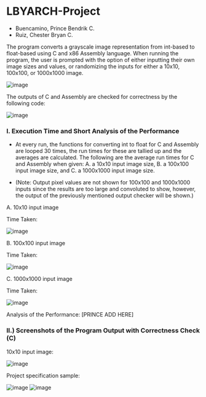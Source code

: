 # LBYARCH-Project
- Buencamino, Prince Bendrik C.
- Ruiz, Chester Bryan C.

The program converts a grayscale image representation from int-based to float-based using C and x86 Assembly language. When running the program, the user is prompted with the option of either inputting their own image sizes and values, or randomizing the inputs for either a 10x10, 100x100, or 1000x1000 image.

![image](https://github.com/user-attachments/assets/c745ee77-a0fc-4474-a658-92cd541ebe28)

The outputs of C and Assembly are checked for correctness by the following code:

![image](https://github.com/user-attachments/assets/07240fb4-97fe-4347-bf1f-fe79262b0367)


### I. Execution Time and Short Analysis of the Performance
- At every run, the functions for converting int to float for C and Assembly are looped 30 times, the run times for these are tallied up and the averages are calculated. The following are the average run times for C and Assembly when given: A. a 10x10 input image size, B. a 100x100 input image size, and C. a 1000x1000 input image size.
  
- (Note: Output pixel values are not shown for 100x100 and 1000x1000 inputs since the results are too large and convoluted to show, however, the output of the previously mentioned output checker will be shown.)

A. 10x10 input image

Time Taken:

![image](https://github.com/user-attachments/assets/20630bd6-40a9-45b1-b15e-cb01f1ec2ece)

B. 100x100 input image

Time Taken:

![image](https://github.com/user-attachments/assets/9564caeb-0eb0-473c-88f4-8baa921ab1eb)

C. 1000x1000 input image

Time Taken:

![image](https://github.com/user-attachments/assets/1705597a-fb4f-48b0-87cd-2db2edbe929f)

Analysis of the Performance:
[PRINCE ADD HERE]

### II.) Screenshots of the Program Output with Correctness Check (C)

10x10 input image:

![image](https://github.com/user-attachments/assets/8972404f-5eb8-4b66-875b-fa1aa90b8c94)

Project specification sample:

![image](https://github.com/user-attachments/assets/ca6583f4-59d5-41dc-96a8-1d3406e6e369)
![image](https://github.com/user-attachments/assets/b98b5631-1fa7-476b-8f03-ee9b7e849675)



